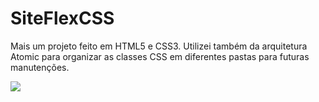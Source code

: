 # SiteFlexCSS
Mais um projeto feito em HTML5 e CSS3. Utilizei também da arquitetura Atomic para organizar as classes CSS em diferentes pastas para futuras manutenções.

![](https://uploaddeimagens.com.br/imagens/9cQNPSw)

